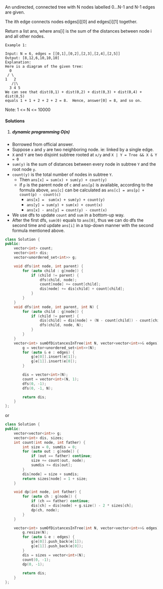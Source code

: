 An undirected, connected tree with N nodes labelled 0...N-1 and N-1 edges are given.

The ith edge connects nodes edges[i][0] and edges[i][1] together.

Return a list ans, where ans[i] is the sum of the distances between node i and all other nodes.

```
Example 1:

Input: N = 6, edges = [[0,1],[0,2],[2,3],[2,4],[2,5]]
Output: [8,12,6,10,10,10]
Explanation: 
Here is a diagram of the given tree:
  0
 / \
1   2
   /|\
  3 4 5
We can see that dist(0,1) + dist(0,2) + dist(0,3) + dist(0,4) + dist(0,5)
equals 1 + 1 + 2 + 2 + 2 = 8.  Hence, answer[0] = 8, and so on.
```
Note: 1 <= N <= 10000


#### Solutions

1. ##### dynamic programming O(n)

- Borrowed from official answer.
- Suppose `x` and `y` are two neighboring node. ie: linked by a single edge.
- `X` and `Y` are two disjoint subtree rooted at `x/y` and `X | Y = Tree && X & Y = 0`
- `sum(y)` is the sum of distances between every node in subtree `Y` and the root node `y`.
- `count(y)` is the total number of nodes in subtree `Y`.
    - Then `ans[x] = sum(x) + sum(y) + count(y)`
    - if `p` is the parent node of `c` and `ans[p]` is available, according to the formula above, `ans[c]` can be calculated as `ans[c] = ans[p] + count(p) - count(c)`
        - `ans[x] =  sum(x) + sum(y) + count(y)`
        - `ans[y] = sum(y) + sum(x) + count(x)`
        - `ans[x] - ans[y] = count(y) - count(x)`
- We use dfs to update `count` and `sum` in a bottom-up way.
- After the first dfs, `sum(0)` equals to `ans[0]`, thus we can do dfs the second time and update `ans[i]` in a top-down manner with the second formula mentioned above.


```c++
class Solution {
public:
    vector<int> count;
    vector<int> dis;
    vector<unordered_set<int>> g;

    void dfs(int node, int parent) {
        for (auto child : g[node]) {
            if (child != parent) {
                dfs(child, node);
                count[node] += count[child];
                dis[node] += dis[child] + count[child];
            }
        }
    }
    void dfs(int node, int parent, int N) {
        for (auto child : g[node]) {
            if (child != parent) {
                dis[child] = dis[node] + (N - count[child]) - count[child];
                dfs(child, node, N);
            }
        }
    }
    vector<int> sumOfDistancesInTree(int N, vector<vector<int>>& edges) {
        g = vector<unordered_set<int>>(N);
        for (auto & e : edges) {
            g[e[0]].insert(e[1]);
            g[e[1]].insert(e[0]);
        }

        dis = vector<int>(N);
        count = vector<int>(N, 1);
        dfs(0, -1);
        dfs(0, -1, N);

        return dis;
    }
};
```

or

```c++
class Solution {
public:
    vector<vector<int>> g;
    vector<int> dis, sizes;
    int count(int node, int father) {
        int size = 0, sumdis = 0;
        for (auto out : g[node]) {
            if (out == father) continue;
            size += count(out, node);
            sumdis += dis[out];
        }
        dis[node] = size + sumdis;
        return sizes[node] = 1 + size;
    }

    void dp(int node, int father) {
        for (auto ch : g[node]) {
            if (ch == father) continue;
            dis[ch] = dis[node] + g.size() - 2 * sizes[ch];
            dp(ch, node);
        }
    }

    vector<int> sumOfDistancesInTree(int N, vector<vector<int>>& edges) {
        g.resize(N);
        for (auto & e : edges) {
            g[e[0]].push_back(e[1]);
            g[e[1]].push_back(e[0]);
        }
        dis = sizes = vector<int>(N);
        count(0, -1);
        dp(0, -1);
        
        return dis;
    }
};
```